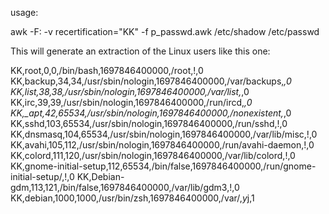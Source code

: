 usage: 

awk -F: -v recertification="KK" -f p_passwd.awk /etc/shadow /etc/passwd

This will generate an extraction of the Linux users like this one:

KK,root,0,0,/bin/bash,1697846400000,/root,!,0
KK,backup,34,34,/usr/sbin/nologin,1697846400000,/var/backups,*,0
KK,list,38,38,/usr/sbin/nologin,1697846400000,/var/list,*,0
KK,irc,39,39,/usr/sbin/nologin,1697846400000,/run/ircd,*,0
KK,_apt,42,65534,/usr/sbin/nologin,1697846400000,/nonexistent,*,0
KK,sshd,103,65534,/usr/sbin/nologin,1697846400000,/run/sshd,!,0
KK,dnsmasq,104,65534,/usr/sbin/nologin,1697846400000,/var/lib/misc,!,0
KK,avahi,105,112,/usr/sbin/nologin,1697846400000,/run/avahi-daemon,!,0
KK,colord,111,120,/usr/sbin/nologin,1697846400000,/var/lib/colord,!,0
KK,gnome-initial-setup,112,65534,/bin/false,1697846400000,/run/gnome-initial-setup/,!,0
KK,Debian-gdm,113,121,/bin/false,1697846400000,/var/lib/gdm3,!,0
KK,debian,1000,1000,/usr/bin/zsh,1697846400000,/var/,$y$j,1

